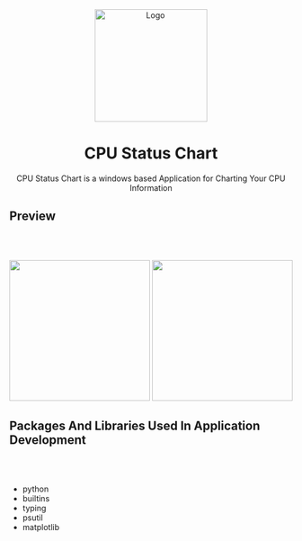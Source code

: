 <div align="center">
  <a href="https://github.com/ariaramin/Crypto">
    <img src="https://github.com/shervinbdndev/CPUStatusChart/blob/master/Preview/logo%403x.png" alt="Logo" width="200">
  </a>

  <h1 align="center">CPU Status Chart</h1>

  <p align="center">
    CPU Status Chart is a windows based Application for Charting Your CPU Information
  </p>
</div>


## Preview
<br><br>
<p align="center">
  <img src="https://github.com/shervinbdndev/CPUStatusChart/blob/master/Preview/preview%403x.png" width="250" /> 
  <img src="https://github.com/shervinbdndev/CPUStatusChart/blob/master/Preview/windows11.png" width="250" />
</p>


## Packages And Libraries Used In Application Development
<br><br>
* python
* builtins
* typing
* psutil
* matplotlib

